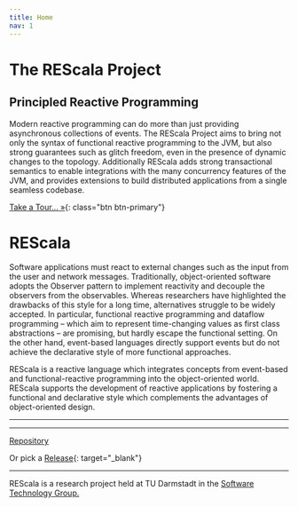 ```yaml
---
title: Home
nav: 1
---
```


# The REScala Project


## Principled Reactive Programming

<!-- {% include slideshow.html %} -->

Modern reactive programming can do more than just providing asynchronous collections of events.
The REScala Project aims to bring not only the syntax of functional reactive programming to the JVM,
but also strong guarantees such as glitch freedom, even in the presence of dynamic changes to the topology.
Additionally REScala adds strong transactional semantics to enable integrations with the many concurrency features of the JVM,
and provides extensions to build distributed applications from a single seamless codebase.

[Take a Tour... &raquo;](./rescala/gettingstarted){: class="btn btn-primary"}

# REScala
Software applications must react to external changes such as the input from the user and network messages.
Traditionally, object-oriented software adopts the Observer pattern to implement reactivity and decouple the observers from the observables.
Whereas researchers have highlighted the drawbacks of this style for a long time, alternatives struggle to be widely accepted.
In particular, functional reactive programming and dataflow programming – which aim to represent time-changing values as first class abstractions – are promising,
but hardly escape the functional setting. On the other hand, event-based languages directly support events but do not achieve the declarative style of more functional approaches.


REScala is a reactive language which integrates concepts from event-based and functional-reactive programming into the object-oriented world.
REScala supports the development of reactive applications by fostering a functional and declarative style which complements the advantages of object-oriented design.


---

<!-- ## Box1
{: class="info-box"}
Some Description about that Box

## Long-Title-Box3
{: class="info-box"}
Lorem Ipsum yadda yadda yadda

## Box3
{: class="info-box"}
Lorem Ipsum yadda yadda yadda

## Box4
{: class="info-box"}
Lorem Ipsum yadda yadda yadda in dubio pro reo Caesar venit laudatio intervenit -->


---
<!-- <a class="github-button" href="https://github.com/guidosalva/REScala/archive/master.zip" data-style="mega" aria-label="Download guidosalva/REScala on GitHub">Download</a> -->

<a class="github-button" href="https://github.com/guidosalva/REScala/" data-style="mega" aria-label="Visit guidosalva/REScala on GitHub">Repository</a>

Or pick a [Release](https://github.com/guidosalva/REScala/releases){: target="_blank"}

---
REScala is a research project held at TU Darmstadt in the
[Software Technology Group.](http://www.stg.tu-darmstadt.de/)
